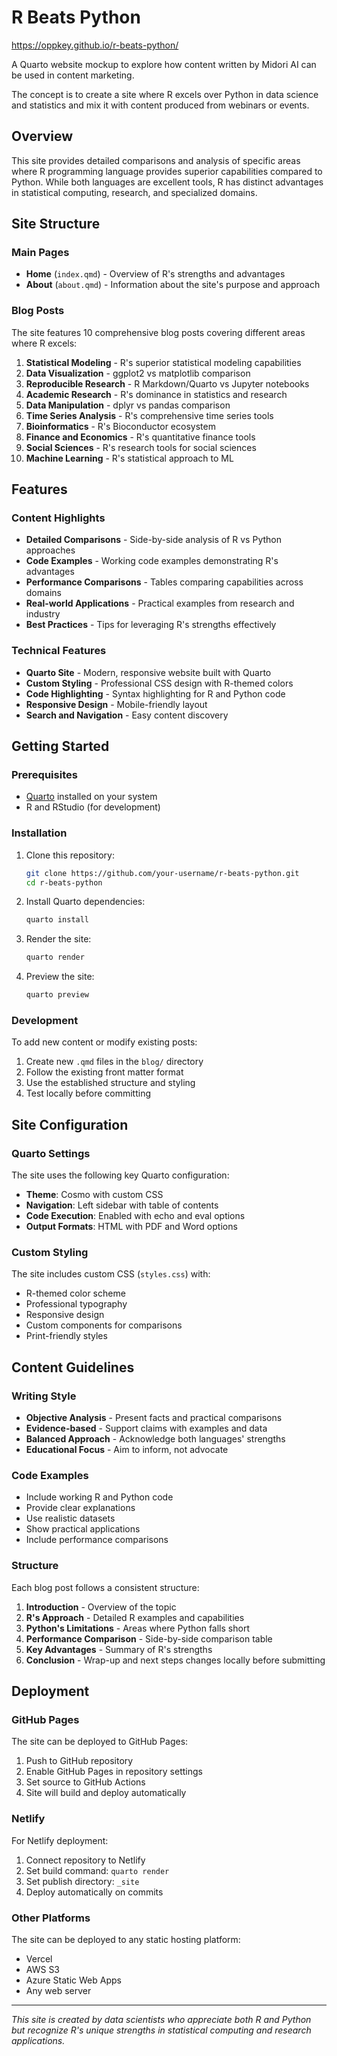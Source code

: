 # R Beats Python

<https://oppkey.github.io/r-beats-python/>

A Quarto website mockup to explore how content written by Midori AI can be used in content marketing.

The concept is to create a site where R excels over Python in data science and statistics and mix it with content produced from webinars or events.

## Overview

This site provides detailed comparisons and analysis of specific areas where R programming language provides superior capabilities compared to Python. While both languages are excellent tools, R has distinct advantages in statistical computing, research, and specialized domains.

## Site Structure

### Main Pages

- **Home** (`index.qmd`) - Overview of R's strengths and advantages
- **About** (`about.qmd`) - Information about the site's purpose and approach

### Blog Posts

The site features 10 comprehensive blog posts covering different areas where R excels:

1. **Statistical Modeling** - R's superior statistical modeling capabilities
2. **Data Visualization** - ggplot2 vs matplotlib comparison
3. **Reproducible Research** - R Markdown/Quarto vs Jupyter notebooks
4. **Academic Research** - R's dominance in statistics and research
5. **Data Manipulation** - dplyr vs pandas comparison
6. **Time Series Analysis** - R's comprehensive time series tools
7. **Bioinformatics** - R's Bioconductor ecosystem
8. **Finance and Economics** - R's quantitative finance tools
9. **Social Sciences** - R's research tools for social sciences
10. **Machine Learning** - R's statistical approach to ML

## Features

### Content Highlights

- **Detailed Comparisons** - Side-by-side analysis of R vs Python approaches
- **Code Examples** - Working code examples demonstrating R's advantages
- **Performance Comparisons** - Tables comparing capabilities across domains
- **Real-world Applications** - Practical examples from research and industry
- **Best Practices** - Tips for leveraging R's strengths effectively

### Technical Features

- **Quarto Site** - Modern, responsive website built with Quarto
- **Custom Styling** - Professional CSS design with R-themed colors
- **Code Highlighting** - Syntax highlighting for R and Python code
- **Responsive Design** - Mobile-friendly layout
- **Search and Navigation** - Easy content discovery

## Getting Started

### Prerequisites

- [Quarto](https://quarto.org/) installed on your system
- R and RStudio (for development)

### Installation

1. Clone this repository:

   ```bash
   git clone https://github.com/your-username/r-beats-python.git
   cd r-beats-python
   ```

2. Install Quarto dependencies:

   ```bash
   quarto install
   ```

3. Render the site:
   ```bash
   quarto render
   ```

4. Preview the site:

   ```bash
   quarto preview
   ```

### Development

To add new content or modify existing posts:

1. Create new `.qmd` files in the `blog/` directory
2. Follow the existing front matter format
3. Use the established structure and styling
4. Test locally before committing

## Site Configuration

### Quarto Settings

The site uses the following key Quarto configuration:

- **Theme**: Cosmo with custom CSS
- **Navigation**: Left sidebar with table of contents
- **Code Execution**: Enabled with echo and eval options
- **Output Formats**: HTML with PDF and Word options

### Custom Styling

The site includes custom CSS (`styles.css`) with:

- R-themed color scheme
- Professional typography
- Responsive design
- Custom components for comparisons
- Print-friendly styles

## Content Guidelines

### Writing Style

- **Objective Analysis** - Present facts and practical comparisons
- **Evidence-based** - Support claims with examples and data
- **Balanced Approach** - Acknowledge both languages' strengths
- **Educational Focus** - Aim to inform, not advocate

### Code Examples

- Include working R and Python code
- Provide clear explanations
- Use realistic datasets
- Show practical applications
- Include performance comparisons

### Structure

Each blog post follows a consistent structure:

1. **Introduction** - Overview of the topic
2. **R's Approach** - Detailed R examples and capabilities
3. **Python's Limitations** - Areas where Python falls short
4. **Performance Comparison** - Side-by-side comparison table
5. **Key Advantages** - Summary of R's strengths
6. **Conclusion** - Wrap-up and next steps
 changes locally before submitting

## Deployment

### GitHub Pages

The site can be deployed to GitHub Pages:

1. Push to GitHub repository
2. Enable GitHub Pages in repository settings
3. Set source to GitHub Actions
4. Site will build and deploy automatically

### Netlify

For Netlify deployment:

1. Connect repository to Netlify
2. Set build command: `quarto render`
3. Set publish directory: `_site`
4. Deploy automatically on commits

### Other Platforms

The site can be deployed to any static hosting platform:

- Vercel
- AWS S3
- Azure Static Web Apps
- Any web server

---

*This site is created by data scientists who appreciate both R and Python but recognize R's unique strengths in statistical computing and research applications.* 